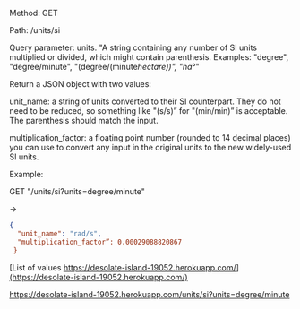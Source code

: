 Method: GET

Path: /units/si

Query parameter: units​. "A string containing any number of SI units multiplied or divided, which might contain parenthesis. Examples: "degree", "degree/minute", "(degree/(minute*hectare))", "ha*°"

Return a JSON object with two values:

unit_name​: a string of units converted to their SI counterpart. They do not need to be reduced, so something like "(s/s)” for "(min/min)” is acceptable. The parenthesis should match the input.

multiplication_factor​: a floating point number (rounded to 14 decimal places) you can use to convert any input in the original units to the new widely-used SI units.

Example:

GET "/units/si?units=degree/minute"

->
```json
{ 
  "unit_name": "rad/s", 
  "multiplication_factor”: 0.00029088820867 
 }
```

[List of values https://desolate-island-19052.herokuapp.com/](https://desolate-island-19052.herokuapp.com/)

https://desolate-island-19052.herokuapp.com/units/si?units=degree/minute

